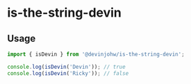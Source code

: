 # is-the-string-devin

## Usage
```javascript
import { isDevin } from '@devinjohw/is-the-string-devin';

console.log(isDevin('Devin')); // true
console.log(isDevin('Ricky')); // false
```
